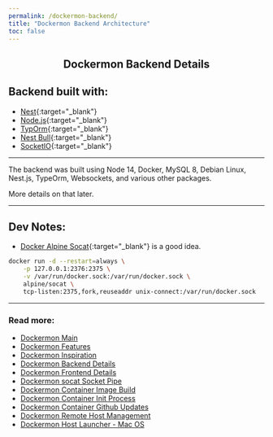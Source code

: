 ```yaml
---
permalink: /dockermon-backend/
title: "Dockermon Backend Architecture"
toc: false
---
```


<h2 align="center">
 Dockermon Backend Details
</h2>

## Backend built with:
- [Nest](https://github.com/nestjs/nest){:target="_blank"}
- [Node.js](https://nodejs.org){:target="_blank"}
- [TypOrm](https://typorm.io){:target="_blank"}
- [Nest Bull](https://github.com/nestjs/bull){:target="_blank"}
- [SocketIO](https://socket.io){:target="_blank"}

<hr />

The backend was built using Node 14, Docker, MySQL 8, Debian Linux, Nest.js, TypeOrm, Websockets, and various other packages.

More details on that later. 


<hr />

## Dev Notes:
- [Docker Alpine Socat](https://github.com/alpine-docker/socat){:target="_blank"} is a good idea.

``` bash
docker run -d --restart=always \
    -p 127.0.0.1:2376:2375 \
    -v /var/run/docker.sock:/var/run/docker.sock \
    alpine/socat \
    tcp-listen:2375,fork,reuseaddr unix-connect:/var/run/docker.sock
```

<hr />

### Read more:

- [Dockermon Main](/dockermon)
- [Dockermon Features](/dockermon/dockermon-features)
- [Dockermon Inspiration](/dockermon/dockermon-inspiration)
- [Dockermon Backend Details](/dockermon/dockermon-backend)
- [Dockermon Frontend Details](/dockermon/dockermon-frontend)
- [Dockermon socat Socket Pipe](/dockermon/dockermon-socat)
- [Dockermon Container Image Build](/dockermon/dockermon-container-build)
- [Dockermon Container Init Process](/dockermon/dockermon-init)
- [Dockermon Container Github Updates](/dockermon/dockermon-remote-updates)
- [Dockermon Remote Host Management](/dockermon/dockermon-container-remote-hosts)
- [Dockermon Host Launcher - Mac OS](/dockermon/dockermon-host-launcher)
